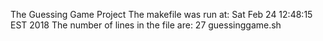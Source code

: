 The Guessing Game Project
The makefile was run at:
Sat Feb 24 12:48:15 EST 2018
The number of lines in the file are: 
      27 guessinggame.sh

